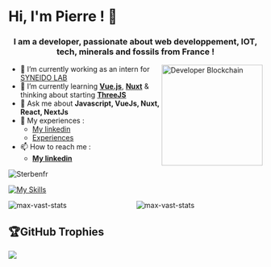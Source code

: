 # Hi, I'm Pierre ! 👋

<h3 align="center">I am a developer, passionate about web developpement, IOT, tech, minerals and fossils from France !</h3>

<img align="right" src="https://bafybeibbnd4v3zbmuyawdxemgezvuhwmso6pyq3o5cni2qugszcoxms65y.ipfs.nftstorage.link/_b37c3fa2-9381-4ed4-8d82-bd33b572697d.jpeg" alt="Developer Blockchain" width="200px" height="auto" />

- 🔭 I’m currently working as an intern for <a href="https://www.syneidolab.com/" target="blank">SYNEIDO LAB</a>
- 🌱 I’m currently learning <a href="https://vuejs.org/" target="blank">**Vue.js**</a>, <a href="https://nuxt.com/">**Nuxt**</a> & thinking about starting <a href="https://threejs.org/" target="blank">**ThreeJS**</a>
- 💬 Ask me about **Javascript, VueJs, Nuxt, React, NextJs**
- 📄 My experiences :
    - [My linkedin](https://fr.linkedin.com/in/pierre-caudreliez)
    - [Experiences](https://cvcaudreliez.netlify.app/fr/Experience)
 - 📫 How to reach me :
    - **[My linkedin](https://www.linkedin.com/in/pierre-caudreliez/)**

<p align="left"> <img src="https://komarev.com/ghpvc/?username=Sterbenfr&label=Profile%20views&style=flat" alt="Sterbenfr" /> </p>

[![My Skills](https://skillicons.dev/icons?i=html,css,js,ts,babel,nodejs,express,react,nextjs,vue,nuxt,tailwind,netlify,py,mysql,postgres,firebase,linux,ubuntu,bash,powershell,git,github,npm,arduino,c,cs,cpp,java,php,r,regex,blender)](https://skillicons.dev)
<br/>

<div align="center">
    <img align="left" src="https://github-readme-stats.vercel.app/api?username=Sterbenfr&show_icons=true&locale=en&hide=contribs&rank_icon=github&theme=cobalt&hide_border=true" alt="max-vast-stats" />
    <img align="center" src="https://github-readme-stats.vercel.app/api/top-langs/?username=Sterbenfr&layout=compact&theme=cobalt&hide_border=true" alt="max-vast-stats" /></p>
</div>

## 🏆GitHub Trophies
![](https://github-trophies.vercel.app/?username=Sterbenfr&theme=onedark&no-frame=true&no-bg=false&margin-w=4)
  
